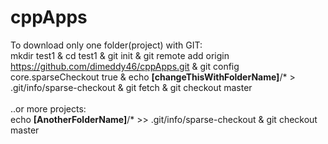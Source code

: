 # cppApps
To download only one folder(project) with GIT:<br>
mkdir test1 & cd test1 & git init & git remote add origin https://github.com/dimeddy46/cppApps.git & git config core.sparseCheckout true & echo <b>[changeThisWithFolderName]</b>/* > .git/info/sparse-checkout & git fetch & git checkout master
<br><br>
..or more projects:<br>
echo <b>[AnotherFolderName]</b>/* >> .git/info/sparse-checkout & git checkout master
